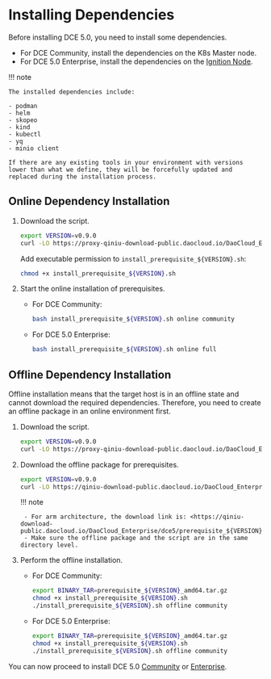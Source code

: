 # Installing Dependencies

Before installing DCE 5.0, you need to install some dependencies.

- For DCE Community, install the dependencies on the K8s Master node.
- For DCE 5.0 Enterprise, install the dependencies on the [Ignition Node](./commercial/deploy-arch.md).

!!! note

    The installed dependencies include:

    - podman
    - helm
    - skopeo
    - kind
    - kubectl
    - yq
    - minio client
    
    If there are any existing tools in your environment with versions lower than what we define, they will be forcefully updated and replaced during the installation process.

## Online Dependency Installation

1. Download the script.

    ```bash
    export VERSION=v0.9.0
    curl -LO https://proxy-qiniu-download-public.daocloud.io/DaoCloud_Enterprise/dce5/install_prerequisite_${VERSION}.sh
    ```

    Add executable permission to `install_prerequisite_${VERSION}.sh`:

    ```bash
    chmod +x install_prerequisite_${VERSION}.sh
    ```

2. Start the online installation of prerequisites.

    - For DCE Community:

        ```bash
        bash install_prerequisite_${VERSION}.sh online community
        ```

    - For DCE 5.0 Enterprise:

        ```bash
        bash install_prerequisite_${VERSION}.sh online full
        ```

## Offline Dependency Installation

Offline installation means that the target host is in an offline state and cannot download the required dependencies. Therefore, you need to create an offline package in an online environment first.

1. Download the script.

    ```bash
    export VERSION=v0.9.0
    curl -LO https://proxy-qiniu-download-public.daocloud.io/DaoCloud_Enterprise/dce5/install_prerequisite_${VERSION}.sh
    ```

2. Download the offline package for prerequisites.

    ```bash
    export VERSION=v0.9.0
    curl -LO https://qiniu-download-public.daocloud.io/DaoCloud_Enterprise/dce5/prerequisite_${VERSION}_amd64.tar.gz
    ```

    !!! note

        - For arm architecture, the download link is: <https://qiniu-download-public.daocloud.io/DaoCloud_Enterprise/dce5/prerequisite_${VERSION}_arm64.tar.gz>
        - Make sure the offline package and the script are in the same directory level.

3. Perform the offline installation.

    - For DCE Community:

        ```bash
        export BINARY_TAR=prerequisite_${VERSION}_amd64.tar.gz
        chmod +x install_prerequisite_${VERSION}.sh
        ./install_prerequisite_${VERSION}.sh offline community
        ```

    - For DCE 5.0 Enterprise:

        ```bash
        export BINARY_TAR=prerequisite_${VERSION}_amd64.tar.gz
        chmod +x install_prerequisite_${VERSION}.sh
        ./install_prerequisite_${VERSION}.sh offline community
        ```

You can now proceed to install DCE 5.0 [Community](community/resources.md) or [Enterprise](commercial/deploy-requirements.md).
